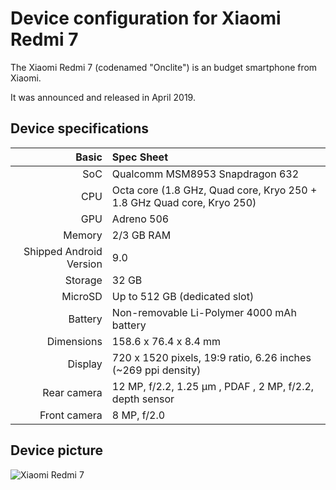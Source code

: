    Device configuration for Xiaomi Redmi 7
 =========================================
 
  The Xiaomi Redmi 7 (codenamed "Onclite") is an 
budget smartphone from Xiaomi.
 
  It was announced and released in April 2019.
 
  ## Device specifications
 
  Basic | Spec Sheet
 -------:|:-------------------------
 SoC | Qualcomm MSM8953 Snapdragon 632
 CPU | Octa core (1.8 GHz, Quad core, Kryo 250 + 1.8 GHz Quad core, Kryo 250)
 GPU | Adreno 506
 Memory | 2/3 GB RAM
 Shipped Android Version | 9.0
 Storage | 32 GB
 MicroSD | Up to 512 GB (dedicated slot)
 Battery | Non-removable Li-Polymer 4000 mAh battery
 Dimensions | 158.6 x 76.4 x 8.4 mm
 Display | 720 x 1520 pixels, 19:9 ratio, 6.26 inches (~269 ppi density)
 Rear camera | 12 MP, f/2.2, 1.25 μm , PDAF , 2 MP, f/2.2, depth sensor
 Front camera | 8 MP, f/2.0      
 
 
  ## Device picture
 
  ![Xiaomi Redmi 7 ](https://i.imgur.com/PjaQrqr.png "Xiaomi Redmi 7")


 
                

 
 
  
